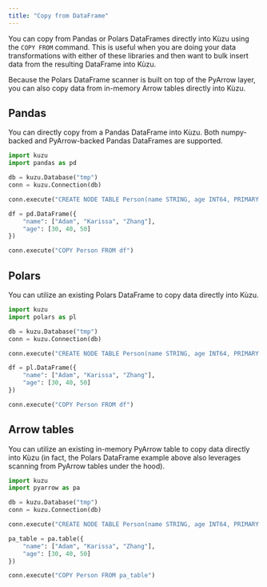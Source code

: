 ```yaml
---
title: "Copy from DataFrame"
---
```


You can copy from Pandas or Polars DataFrames directly into Kùzu using the `COPY FROM` command.
This is useful when you are doing your data transformations with either of these libraries and then
want to bulk insert data from the resulting DataFrame into Kùzu.

Because the Polars DataFrame scanner is built on top of the PyArrow layer, you can also copy data
from in-memory Arrow tables directly into Kùzu.

## Pandas

You can directly copy from a Pandas DataFrame into Kùzu. Both numpy-backed and PyArrow-backed Pandas
DataFrames are supported.

```python
import kuzu
import pandas as pd

db = kuzu.Database("tmp")
conn = kuzu.Connection(db)

conn.execute("CREATE NODE TABLE Person(name STRING, age INT64, PRIMARY KEY (name))")

df = pd.DataFrame({
    "name": ["Adam", "Karissa", "Zhang"],
    "age": [30, 40, 50]
})

conn.execute("COPY Person FROM df")
```

## Polars

You can utilize an existing Polars DataFrame to copy data directly into Kùzu. 

```python
import kuzu
import polars as pl

db = kuzu.Database("tmp")
conn = kuzu.Connection(db)

conn.execute("CREATE NODE TABLE Person(name STRING, age INT64, PRIMARY KEY (name))")

df = pl.DataFrame({
    "name": ["Adam", "Karissa", "Zhang"],
    "age": [30, 40, 50]
})

conn.execute("COPY Person FROM df")
```

## Arrow tables

You can utilize an existing in-memory PyArrow table to copy data directly into Kùzu (in fact, the Polars DataFrame example
above also leverages scanning from PyArrow tables under the hood).

```python
import kuzu
import pyarrow as pa

db = kuzu.Database("tmp")
conn = kuzu.Connection(db)

conn.execute("CREATE NODE TABLE Person(name STRING, age INT64, PRIMARY KEY (name))")

pa_table = pa.table({
    "name": ["Adam", "Karissa", "Zhang"],
    "age": [30, 40, 50]
})

conn.execute("COPY Person FROM pa_table")
```
